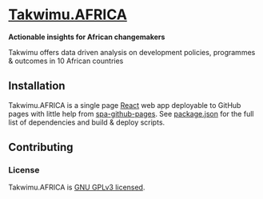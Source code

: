 # [Takwimu.AFRICA](https://takwimuafrica.github.io/Takwimu.AFRICA/)

**Actionable insights for African changemakers**

Takwimu offers data driven analysis on development policies, programmes & outcomes in 10 African countries

## Installation

Takwimu.AFRICA is a single page [React](https://reactjs.org/) web app deployable to GitHub pages with little help from [spa-github-pages](https://github.com/rafrex/spa-github-pages). See [package.json](./package.json) for the full list of dependencies and build & deploy scripts.

## Contributing

### License

Takwimu.AFRICA is [GNU GPLv3 licensed](./LICENSE).